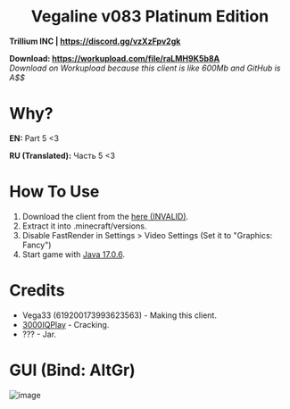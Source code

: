 <h1 align="center">Vegaline v083 Platinum Edition</h1>

**Trillium INC | https://discord.gg/vzXzFpv2gk**

**Download: https://workupload.com/file/raLMH9K5b8A** <br/>
*Download on Workupload because this client is like 600Mb and GitHub is A$$*

# Why?
**EN:** Part 5 <3

**RU (Translated):** Часть 5 <3

# How To Use

1. Download the client from the [here (INVALID)]().
2. Extract it into .minecraft/versions.
3. Disable FastRender in Settings > Video Settings (Set it to "Graphics: Fancy")
4. Start game with [Java 17.0.6](https://download.oracle.com/java/17/archive/jdk-17.0.6_windows-x64_bin.exe).

# Credits
- Vega33 (619200173993623563) - Making this client.
- [3000IQPlay](https://github.com/3000IQPlay) - Cracking.
- ??? - Jar.

# GUI (Bind: AltGr)

![image](https://github.com/WalmartSolutions/VegaLine-000823/blob/main/gui.png?raw=true)
